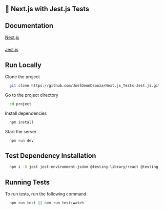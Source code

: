## 🚀 Next.js with Jest.js Tests

## Documentation

[Next.js](https://nextjs.org/)

###

[Jest.js](https://jestjs.io/)

## Run Locally

Clone the project

```bash
  git clone https://github.com/JoelDeonDsouza/Next.js_Tests-Jest.js.git
```

Go to the project directory

```bash
  cd project
```

Install dependencies

```bash
  npm install
```

Start the server

```bash
  npm run dev
```

## Test Dependency Installation

```bash
  npm i -D jest jest-environment-jsdom @testing-library/react @testing-library/jest-dom
```

## Running Tests

To run tests, run the following command

```bash
  npm run test || npm run test:watch
```

